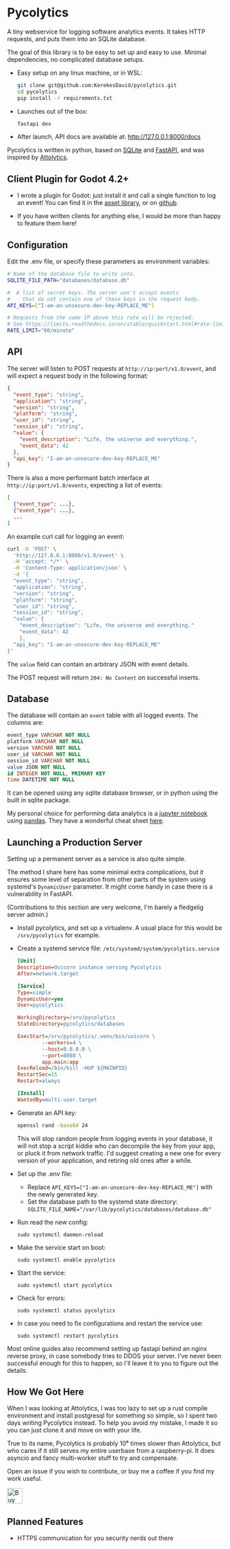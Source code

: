 # Pycolytics

A tiny webservice for logging software analytics events.
It takes HTTP requests, and puts them into an SQLite database.

The goal of this library is to be easy to set up and easy to use.
Minimal dependencies, no complicated database setups.

- Easy setup on any linux machine, or in WSL:

  ```sh
  git clone git@github.com:KerekesDavid/pycolytics.git
  cd pycolytics
  pip install -r requirements.txt
  ```

- Launches out of the box:

  ```sh
  fastapi dev
  ```

- After launch, API docs are available at: <http://127.0.0.1:8000/docs>

Pycolytics is written in python, based on
[SQLite](https://github.com/sqlite/sqlite) and
[FastAPI](https://github.com/fastapi/fastapi), and was inspired by
[Attolytics](https://github.com/ttencate/attolytics/).

## Client Plugin for Godot 4.2+

- I wrote a plugin for Godot: just install it and call a single function to log
  an event! You can find it in the
  [asset library](https://godotengine.org/asset-library/asset/3292), or on
  [github](https://github.com/KerekesDavid/pycolytics-godot).

- If you have written clients for anything else, I would be more than happy to
  feature them here!

## Configuration

Edit the .env file, or specify these parameters as environment variables:

```sh
# Name of the database file to write into.
SQLITE_FILE_PATH="databases/database.db"

#  A list of secret keys. The server won't accept events
#    that do not contain one of these keys in the request body.
API_KEYS=["I-am-an-unsecure-dev-key-REPLACE_ME"]

# Requests from the same IP above this rate will be rejected.
# See https://limits.readthedocs.io/en/stable/quickstart.html#rate-limit-string-notation
RATE_LIMIT="60/minute"
```

## API

The server will listen to POST requests at `http://ip:port/v1.0/event`,
and will expect a request body in the following format:

```json
{
  "event_type": "string",
  "application": "string",
  "version": "string",
  "platform": "string",
  "user_id": "string",
  "session_id": "string",
  "value": {
    "event_description": "Life, the universe and everything.",
    "event_data": 42
  },
  "api_key": "I-am-an-unsecure-dev-key-REPLACE_ME"
}
```

There is also a more performant batch interface at
`http://ip:port/v1.0/events`, expecting a list of events:

```json
[
  {"event_type": ...},
  {"event_type": ...},
  ...
]
```

An example curl call for logging an event:

```sh
curl -X 'POST' \
  'http://127.0.0.1:8000/v1.0/event' \
  -H 'accept: */*' \
  -H 'Content-Type: application/json' \
  -d '{
  "event_type": "string",
  "application": "string",
  "version": "string",
  "platform": "string",
  "user_id": "string",
  "session_id": "string",
  "value": {
    "event_description": "Life, the universe and everything."
    "event_data": 42
    },
  "api_key": "I-am-an-unsecure-dev-key-REPLACE_ME"
}'
```

The `value` field can contain an arbitrary JSON with event details.

The POST request will return `204: No Content` on successful inserts.

## Database

The database will contain an `event` table with all logged events.
The columns are:

```sql
event_type VARCHAR NOT NULL
platform VARCHAR NOT NULL
version VARCHAR NOT NULL
user_id VARCHAR NOT NULL
session_id VARCHAR NOT NULL
value JSON NOT NULL
id INTEGER NOT NULL, PRIMARY KEY
time DATETIME NOT NULL
```

It can be opened using any sqlite database browser,
or in python using the built in sqlite package.

My personal choice for performing data analytics is a
[jupyter notebook](https://jupyter.org/) using
[pandas](https://pandas.pydata.org/). They have a wonderful cheat sheet
[here](https://pandas.pydata.org/Pandas_Cheat_Sheet.pdf).

## Launching a Production Server

Setting up a permanent server as a service is also quite simple.

The method I share here has some minimal extra complications, but it ensures
some level of separation from other parts of the system using systemd's
`DynamicUser` parameter. It might come handy in case there is a vulnerability
in FastAPI.

(Contributions to this section are very welcome, I'm barely a fledgelig server admin.)

- Install pycolytics, and set up a virtualenv.
  A usual place for this would be `/srv/pycolytics` for example.

- Create a systemd service file: `/etc/systemd/system/pycolytics.service`

  ```INI
  [Unit]
  Description=Uvicorn instance serving Pycolytics
  After=network.target

  [Service]
  Type=simple
  DynamicUser=yes
  User=pycolytics

  WorkingDirectory=/srv/pycolytics
  StateDirectory=pycolytics/databases

  ExecStart=/srv/pycolytics/.venv/bin/uvicorn \
          --workers=4 \
          --host=0.0.0.0 \
          --port=8080 \
          app.main:app
  ExecReload=/bin/kill -HUP ${MAINPID}
  RestartSec=15
  Restart=always

  [Install]
  WantedBy=multi-user.target

  ```

- Generate an API key:

  ```sh
  openssl rand -base64 24
  ```

  This will stop random people from logging events in your database, it will
  not stop a script kiddie who can decompile the key from your app, or pluck it
  from network traffic. I'd suggest creating a new one for every version of
  your application, and retiring old ones after a while.

- Set up the .env file:

  - Replace `API_KEYS=["I-am-an-unsecure-dev-key-REPLACE_ME"]` with the
    newly generated key.
  - Set the database path to the systemd state directory:
    `SQLITE_FILE_NAME="/var/lib/pycolytics/databases/database.db"`

- Run read the new config:

  `sudo systemctl daemon-reload`

- Make the service start on boot:

  `sudo systemctl enable pycolytics`

- Start the service:

  `sudo systemctl start pycolytics`

- Check for errors:

  `sudo systemctl status pycolytics`

- In case you need to fix configurations and restart the service use:

  ```sudo systemctl daemon-reload
  sudo systemctl restart pycolytics
  ```

Most online guides also recommend setting up fastapi behind an nginx reverse
proxy, in case somebody tries to DDOS your server. I've never been successful
enough for this to happen, so I'll leave it to you to figure out the details.

## How We Got Here

When I was looking at Attolytics, I was too lazy to set up a rust compile
environment and install postgresql for something so simple, so I spent two days
writing Pycolytics instead. To help you avoid my mistake, I made it so you can
just clone it and move on with your life.

True to its name, Pycolytics is probably 10⁶ times slower than Attolytics, but
who cares if it still serves my entire userbase from a raspberry-pi. It does
asyncio and fancy multi-worker stuff to try and compensate.

Open an issue if you wish to contribute, or buy me a coffee if you find my work useful.

<a href='https://ko-fi.com/E1E712JJXK' target='_blank'><img height='36' style='border:0px;height:36px;' src='https://storage.ko-fi.com/cdn/kofi3.png?v=3' border='0' alt='Buy Me a Coffee at ko-fi.com' /></a>

## Planned Features

- HTTPS communication for you security nerds out there
